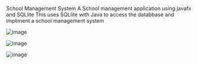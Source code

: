 School Management System
A School management application using javafx and SQLlite
This uses SQLlite with Java to access the databbase and impliment a school management system


![image](https://user-images.githubusercontent.com/69049502/133917154-1727f61f-136e-4bb2-b83d-658de14f6fdf.png)

![image](https://user-images.githubusercontent.com/69049502/133917158-8eac03a8-df8e-4529-acd0-5f7535d0a946.png)

![image](https://user-images.githubusercontent.com/69049502/133917161-ee8d135d-5a7f-41ce-bf6d-f1c22a083fb8.png)
